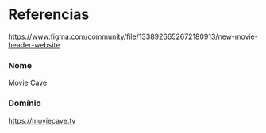 # Referencias

https://www.figma.com/community/file/1338926652672180913/new-movie-header-website

### Nome

Movie Cave

### Domínio

https://moviecave.tv
